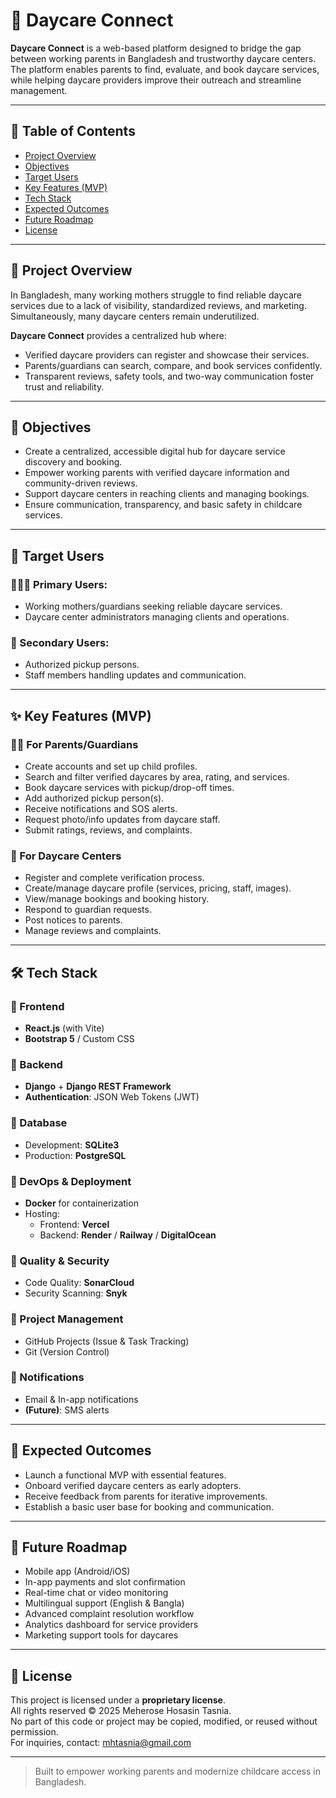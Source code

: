 # 🧒 Daycare Connect

**Daycare Connect** is a web-based platform designed to bridge the gap between working parents in Bangladesh and trustworthy daycare centers. The platform enables parents to find, evaluate, and book daycare services, while helping daycare providers improve their outreach and streamline management.

---

## 📌 Table of Contents

- [Project Overview](#project-overview)
- [Objectives](#objectives)
- [Target Users](#target-users)
- [Key Features (MVP)](#key-features-mvp)
- [Tech Stack](#tech-stack)
- [Expected Outcomes](#expected-outcomes)
- [Future Roadmap](#future-roadmap)
- [License](#license)

---

## 📍 Project Overview

In Bangladesh, many working mothers struggle to find reliable daycare services due to a lack of visibility, standardized reviews, and marketing. Simultaneously, many daycare centers remain underutilized.

**Daycare Connect** provides a centralized hub where:
- Verified daycare providers can register and showcase their services.
- Parents/guardians can search, compare, and book services confidently.
- Transparent reviews, safety tools, and two-way communication foster trust and reliability.

---

## 🎯 Objectives

- Create a centralized, accessible digital hub for daycare service discovery and booking.
- Empower working parents with verified daycare information and community-driven reviews.
- Support daycare centers in reaching clients and managing bookings.
- Ensure communication, transparency, and basic safety in childcare services.

---

## 👥 Target Users

### 🧑‍👩‍👦 Primary Users:
- Working mothers/guardians seeking reliable daycare services.
- Daycare center administrators managing clients and operations.

### 🧍 Secondary Users:
- Authorized pickup persons.
- Staff members handling updates and communication.

---

## ✨ Key Features (MVP)

### 👩‍👧 For Parents/Guardians
- Create accounts and set up child profiles.
- Search and filter verified daycares by area, rating, and services.
- Book daycare services with pickup/drop-off times.
- Add authorized pickup person(s).
- Receive notifications and SOS alerts.
- Request photo/info updates from daycare staff.
- Submit ratings, reviews, and complaints.

### 🏫 For Daycare Centers
- Register and complete verification process.
- Create/manage daycare profile (services, pricing, staff, images).
- View/manage bookings and booking history.
- Respond to guardian requests.
- Post notices to parents.
- Manage reviews and complaints.

---

## 🛠️ Tech Stack

### 🔹 Frontend
- **React.js** (with Vite)
- **Bootstrap 5** / Custom CSS

### 🔹 Backend
- **Django** + **Django REST Framework**
- **Authentication**: JSON Web Tokens (JWT)

### 🔹 Database
- Development: **SQLite3**
- Production: **PostgreSQL**

### 🔹 DevOps & Deployment
- **Docker** for containerization
- Hosting:
  - Frontend: **Vercel**
  - Backend: **Render** / **Railway** / **DigitalOcean**

### 🔹 Quality & Security
- Code Quality: **SonarCloud**
- Security Scanning: **Snyk**

### 🔹 Project Management
- GitHub Projects (Issue & Task Tracking)
- Git (Version Control)

### 🔹 Notifications
- Email & In-app notifications
- **(Future)**: SMS alerts

---

## 🎯 Expected Outcomes

- Launch a functional MVP with essential features.
- Onboard verified daycare centers as early adopters.
- Receive feedback from parents for iterative improvements.
- Establish a basic user base for booking and communication.

---

## 🚀 Future Roadmap

- Mobile app (Android/iOS)
- In-app payments and slot confirmation
- Real-time chat or video monitoring
- Multilingual support (English & Bangla)
- Advanced complaint resolution workflow
- Analytics dashboard for service providers
- Marketing support tools for daycares

---

## 📄 License

This project is licensed under a **proprietary license**.  
All rights reserved © 2025 Meherose Hosasin Tasnia.  
No part of this code or project may be copied, modified, or reused without permission.  
For inquiries, contact: mhtasnia@gmail.com

---

> Built to empower working parents and modernize childcare access in Bangladesh.
